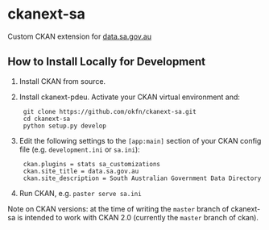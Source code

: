 # ckanext-sa

Custom CKAN extension for [data.sa.gov.au](http://data.sa.gov.au/)

## How to Install Locally for Development

1. Install CKAN from source.

2. Install ckanext-pdeu. Activate your CKAN virtual environment and:

        git clone https://github.com/okfn/ckanext-sa.git
        cd ckanext-sa
        python setup.py develop

3. Edit the following settings to the `[app:main]` section of your CKAN config
   file (e.g. `development.ini` or `sa.ini`):

        ckan.plugins = stats sa_customizations
        ckan.site_title = data.sa.gov.au
        ckan.site_description = South Australian Government Data Directory

4. Run CKAN, e.g. `paster serve sa.ini`

Note on CKAN versions: at the time of writing the `master` branch of
ckanext-sa is intended to work with CKAN 2.0 (currently the `master` branch
of ckan).